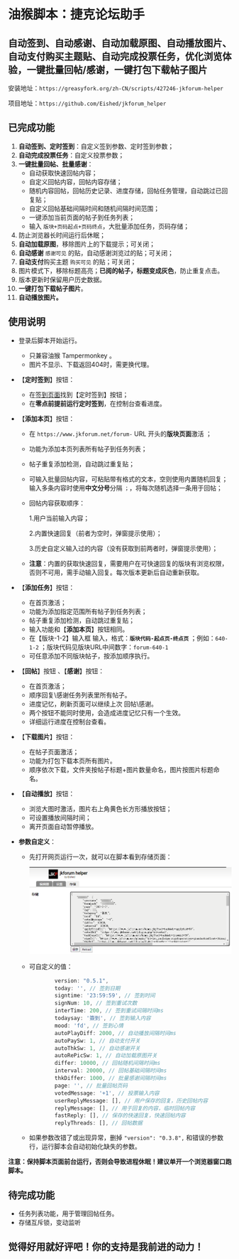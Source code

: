 # 油猴脚本：捷克论坛助手

## 自动签到、自动感谢、自动加载原图、自动播放图片、自动支付购买主题贴、自动完成投票任务，优化浏览体验，一键批量回帖/感谢，一键打包下载帖子图片

安装地址：`https://greasyfork.org/zh-CN/scripts/427246-jkforum-helper`

项目地址：`https://github.com/Eished/jkforum_helper`

## 已完成功能

1. **自动签到、定时签到**：自定义签到参数、定时签到参数；
2. **自动完成投票任务**：自定义投票参数；
3. **一键批量回帖、批量感谢**：
   - 自动获取快速回帖内容；
   - 自定义回帖内容，回帖内容存储；
   - 随机内容回帖，回帖历史记录、进度存储，回帖任务管理，自动跳过已回复贴；
   - 自定义回帖基础间隔时间和随机间隔时间范围；
   - 一键添加当前页面的帖子到任务列表；
   - 输入 `版块+页码起点+页码终点`，大批量添加任务，页码存储；
4. 防止浏览器长时间运行后休眠；
5. **自动加载原图**，移除图片上的下载提示；可关闭；
6. **自动感谢** `感谢可见` 的贴，自动感谢浏览过的贴；可关闭；
7. **自动支付**购买主题 `购买可见` 的贴；可关闭；
8. 图片模式下，移除标题高亮；**已阅的帖子，标题变成灰色**，防止重复点击。
9. 版本更新时保留用户历史数据。
10. **一键打包下载帖子图片**。
11. **自动播放图片。**

## 使用说明

- 登录后脚本开始运行。
  
  - 只兼容油猴 Tampermonkey 。
  - 图片不显示、下载返回404时，需更换代理。
  
- 【**定时签到**】按钮：
  
  - 在[签到页面](https://www.jkforum.net/plugin/?id=dsu_paulsign:sign)找到【定时签到】按钮；
  - 在**零点前提前运行定时签到**，在控制台查看进度。
  
- 【**添加本页**】按钮：
  - 在 `https://www.jkforum.net/forum-` URL 开头的**版块页面**激活 ；

  - 功能为添加本页列表所有帖子到任务列表；

  - 帖子重复添加检测，自动跳过重复贴；

  - 可输入批量回帖内容，可粘贴带有格式的文本，空则使用内置随机回复；输入多条内容时使用**中文分号**分隔 `；`，将每次随机选择一条用于回帖；

  - 回帖内容获取顺序：

    1.用户当前输入内容；

    2.内置快速回复（前者为空时，弹窗提示使用）；

    3.历史自定义输入过的内容（没有获取到前两者时，弹窗提示使用）；

  - **注意**：内置的获取快速回复，需要用户在可快速回复的版块有浏览权限，否则不可用，需手动输入回复。每次版本更新后自动重新获取。

- 【**添加任务**】按钮：
   - 在首页激活；
   - 功能为添加指定范围所有帖子到任务列表；
   - 帖子重复添加检测，自动跳过重复贴；
   - 输入功能和【**添加本页**】按钮相同。
   - 在【版块-1-2】输入框 输入，格式：**`版块代码-起点页-终点页`** ；例如：`640-1-2` ；版块代码见版块URL中间数字：`forum-640-1`
   - 可任意添加不同版块帖子，按添加顺序执行。
   
- 【**回帖**】按钮 、【**感谢**】按钮：

   - 在首页激活；
   - 顺序回复\感谢任务列表里所有帖子。
   - 进度记忆，刷新页面可以继续上次 回帖\感谢。
   - 两个按钮不能同时使用，会造成进度记忆只有一个生效。
   - 详细运行进度在控制台查看。

- 【**下载图片**】按钮：

   - 在帖子页面激活；
   - 功能为打包下载本页所有图片。
   - 顺序依次下载，文件夹按帖子标题+图片数量命名，图片按图片标题命名。

- 【**自动播放**】按钮：

   - 浏览大图时激活，图片右上角黄色长方形播放按钮；
   - 可设置播放间隔时间；
   - 离开页面自动暂停播放。

- **参数自定义**：

  - 先打开网页运行一次，就可以在脚本看到存储页面：

    ![image-20210611163109214](readme.assets/image-20210611163109214.png)

  - 可自定义的值：

    ```javascript
            version: "0.5.1",
            today: '', // 签到日期
            signtime: '23:59:59', // 签到时间
            signNum: 10, // 签到重试次数
            interTime: 200, // 签到重试间隔时间ms
            todaysay: '簽到', // 签到输入内容
            mood: 'fd', // 签到心情
            autoPlayDiff: 2000, // 自动播放间隔时间ms
            autoPaySw: 1, // 自动支付开关
            autoThkSw: 1, // 自动感谢开关
            autoRePicSw: 1, // 自动加载原图开关
            differ: 10000, // 回帖随机间隔时间ms
            interval: 20000, // 回帖基础间隔时间ms
            thkDiffer: 1000, // 批量感谢间隔时间ms
            page: '', // 批量回帖页码
            votedMessage: '+1', // 投票输入内容
            userReplyMessage: [], // 用户保存的回复，历史回帖内容
            replyMessage: [], // 用于回复的内容，临时回帖内容
            fastReply: [], // 保存的快速回复，快速回帖内容
            replyThreads: [], // 回帖数据
    ```
    
  - 如果参数改错了或出现异常，删掉 `"version": "0.3.8",` 和错误的参数行，运行脚本会自动初始化缺失的参数。

**注意：保持脚本页面前台运行，否则会导致进程休眠！建议单开一个浏览器窗口跑脚本。**

## 待完成功能

- 任务列表功能，用于管理回帖任务。
- 存储互斥锁，变动监听

## 觉得好用就好评吧！你的支持是我前进的动力！